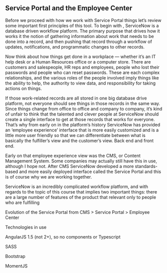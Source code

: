 ## Service Portal and the Employee Center

Before we proceed with how we work with Service Portal things let’s review some important first principles of this tool. To begin with , ServiceNow is a database driven workflow platform. The primary purpose that drives how it works it the notion of gathering information about work that needs to be done into a record, and then pushing that record through a workflow of updates, notifications, and programmatic changes to other records.

Now think about how things get done in a workplace — whether it’s an IT help desk or a Human Resources office or a computer store. There are customers and salespeople, HR reps and employees, people who lost their passwords and people who can reset passwords. These are each complex relationships, and the various roles of the people involved imply things like the ability to help, the authority to view data, and responsibility for taking actions on things.

If those work-related records are all stored in one big database drive platform, not everyone should see things in those records in the same way. Since things change from office to office and company to company, it’s kind of unfair to think that the talented and clever people at ServiceNow should create a single interface to get at those records that works for everyone. That’s why from early on in the platform’s history ServiceNow has provided an ‘employee experience’ interface that is more easily customized and is a little more user friendly so that we can differentiate between what is basically the fulfiller’s view and the customer’s view. Back end and front end.

Early on that employee experience view was the CMS, or Content Management System. Some companies may actually still have this in use, although I hope not. After CMS ServiceNow developed a more standards-based and more easily deployed interface called the Service Portal and this is of course why we are working together.

ServiceNow is an incredibly complicated workflow platform, and with regards to the topic of this course that implies two important things: there are a large number of features of the product that relevant only to people who are fulfilling 

Evolution of the Service Portal from CMS > Service Portal > Employee Center

Technologies in use

AngularJS 1.5 (not 2+), so no components or Typescript

SASS

Bootstrap

MomentJS

